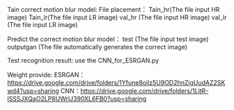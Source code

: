 Tain correct motion blur model:
  File placement：
    Tain_hr(The file input HR image)
    Tain_lr(The file input LR image)
    val_hr (The file input HR image)
    val_lr (The file input LR image)



Predict the correct motion blur model：
    test (The file input test image)
    outputgan (The file automatically generates the correct image)


Test recognition result:
    use the CNN_for_ESRGAN.py

Weight provide:
  ESRGAN：https://drive.google.com/drive/folders/1Yfune8oilz5U9OD2hnZigUudAZ2SKwd4?usp=sharing
  CNN：https://drive.google.com/drive/folders/1LjtR-lSSSJXQaO2LP8UWrlJ390XL6FB0?usp=sharing
